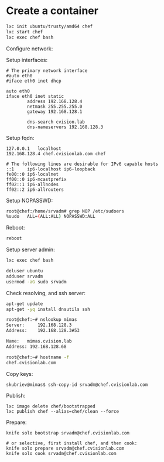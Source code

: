 # Create a container

```bash
lxc init ubuntu/trusty/amd64 chef
lxc start chef
lxc exec chef bash
```
Configure network:

Setup interfaces:

```
# The primary network interface
#auto eth0
#iface eth0 inet dhcp

auto eth0
iface eth0 inet static
        address 192.168.128.4
        netmask 255.255.255.0
        gateway 192.168.128.1

        dns-search cvision.lab
        dns-nameservers 192.168.128.3
```

Setup fqdn:

```
127.0.0.1   localhost
192.168.128.4 chef.cvisionlab.com chef

# The following lines are desirable for IPv6 capable hosts
::1     ip6-localhost ip6-loopback
fe00::0 ip6-localnet
ff00::0 ip6-mcastprefix
ff02::1 ip6-allnodes
ff02::2 ip6-allrouters
```

Setup NOPASSWD:

```bash
root@chef:/home/srvadm# grep NOP /etc/sudoers
%sudo	ALL=(ALL:ALL) NOPASSWD:ALL
```

Reboot:

```bash
reboot
```

Setup server admin:

```bash
lxc exec chef bash

deluser ubuntu
adduser srvadm
usermod -aG sudo srvadm

```

Check resolving, and ssh server:

```bash
apt-get update
apt-get -yq install dnsutils ssh

root@chef:~# nslookup mimas
Server:		192.168.128.3
Address:	192.168.128.3#53

Name:	mimas.cvision.lab
Address: 192.168.128.68

root@chef:~# hostname -f
chef.cvisionlab.com

```



Copy keys:

```bash
skubriev@mimas$ ssh-copy-id srvadm@chef.cvisionlab.com
```

Publish:

```
lxc image delete chef/bootstrapped
lxc publish chef --alias=chef/clean --force
```

Prepare:

```
knife solo bootstrap srvadm@chef.cvisionlab.com

# or selective, first install chef, and then cook:
knife solo prepare srvadm@chef.cvisionlab.com
knife solo cook srvadm@chef.cvisionlab.com
```

